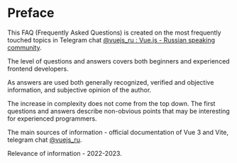 # Preface

This FAQ (Frequently Asked Questions) is created on the most frequently touched topics in Telegram chat [@vuejs_ru : Vue.js - Russian speaking community](https://t.me/vuejs_ru).

The level of questions and answers covers both beginners and experienced frontend developers.

As answers are used both generally recognized, verified and objective information, and subjective opinion of the author.

The increase in complexity does not come from the top down. The first questions and answers describe non-obvious points that may be interesting for experienced programmers.

The main sources of information - official documentation of Vue 3 and Vite, telegram chat [@vuejs_ru](https://t.me/vuejs_ru).

Relevance of information - 2022-2023.
